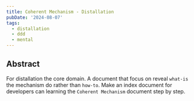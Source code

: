 ```yaml
---
title: Coherent Mechanism - Distallation
pubDate: '2024-08-07'
tags: 
  - distallation
  - ddd
  - mental
---
```



Abstract
---
For distallation the core domain. A document that focus on reveal `what-is` the mechanism do rather than `how-to`. Make an index document for developers can learning the `Coherent Mechanism` document step by step.
